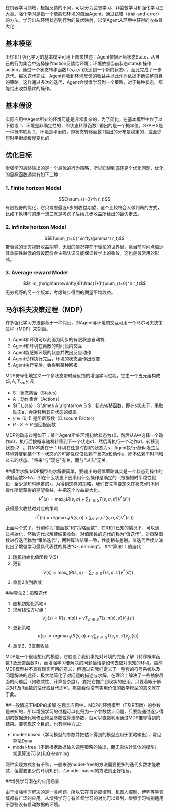 
在机器学习领域，根据反馈的不同，可以分为监督学习、非监督学习和强化学习三大类。强化学习是指一个能感知环境的自治Agent，通过试错（trial-and-error）的方法，学习出从环境状态到行为的最优映射，以使Agent从环境中获得的收益最大化

## 基本模型
![图1][1]
强化学习的基本模型可用上图来描述：Agent依据环境状态State，从自己的行为集合中选择操作action反馈给环境；环境依据当前状态state和操作action，通过一个状态转移函数T(s,a,s')跃迁到一个新的状态s'，至此完成了一步迭代。每次迭代完成，Agent将收到环境反馈的收益并以此作为依据不断调整自身的策略。这样通过多次的迭代，Agent会慢慢学习到一个策略，对于每种状态，都能给出收益最优的操作。


## 基本假设
实际应用中Agent所处的环境可能是非常复杂的，为了简化，在基本模型中作了以下假设
1、环境是非确定性的，即状态转移函数T输出的是一个概率值，S*A->S是一种概率映射
2、环境是平衡的，即状态转移函数T输出的分布是稳定的，或至少短时平衡或缓慢变化的

## 优化目标
增强学习最终输出的是一个最优的行为策略，所以归根到底还是个优化问题，优化的目标函数通常有如下三种：
### 1. Finite horizon Model
$$E(\sum_{t=0}^h r_t)$$
有限视野的优化，它只考虑最近h步的收益期望，这个比较符合人做判断的方式，比如下象棋时的走一想三就是考虑了后续几步收益所给出的最优走法。
### 2. Infinite horizon Model
$$E(\sum_{t=0}^\infty\gamma^t r_t)$$
带衰减的无穷视野收益期望，无限的情况存在于理论的世界里，离当前时间点越远其重要性越低的假设既符合主观认识又能保证数学上的收敛，这也是最常用的形式。
### 3. Average reward Model
$$\lim_{h\rightarrow\infty}E(\frac{1}{h}\sum_{t=0}^h r_t)$$
无穷视野的另一个版本，考虑每步得到的期望平均收益。

## 马尔科夫决策过程（MDP）
许多强化学习方法都基于一种假设，即Agent与环境的交互可用一个马尔可夫决策过程（MDP）来刻画。
1. Agent和环境可以刻画为同步的有限状态自动机
2. Agent和环境在离散的时间段内交互
3. Agent能感知环境的状态并做出反应动作
4. Agent动作执行完后，环境的状态会作出改变
5. Agent执行完后，会得到某种回报

MDP符号化地定义一个多状态带时延反馈的增强学习过程，它由一个五元组构成$(S,A,{T}_{sa},\gamma,R)$

 - S：状态集合（States）
 - A：动作集合（Actions）
 - ${T}_{sa}：S \times A \rightarrow S   $：状态转移函数，即在s状态下，采取动态a，会转移到其它状态的概率。
 - $\gamma\in(0,1)$ 是阻尼系数（Discount Factor）
 - $R:S \rightarrow R$ 是回报函数

MDP的动态过程如下：某个Agent所处环境初始状态为s0，然后从A中选择一个动作a0，执行后按概率随机转移到下一个状态s1，然后再执行一个动作a1，转移到状态s2...。其M本质在于：环境在任意时刻t的状态为s，Agent执行动作a发生后环境转变到某个下一状态s'的可能性仅仅依赖于状态s和动作a，而不依赖于时间和过去的状态。"将来"与"现在"有关，而与"过去"无关。

##模型求解
MDP模型的求解很简单，要输出的最优策略其实是一个状态到操作的映射函数S->A，即在什么状态下应采用什么操作是确定的（根据短时平稳性假设，至少是短时确定的）。为得到这样的策略，我们首先需要定义在状态s时不同操作所能获得的期望收益，并把这个收益最大化。
$$V^*(s)=\max_{a}(R(s,a)+\sum_{s'\in S}T(s,a,s')V^*(s'))$$
获得最大收益时对应的策略
$$\pi^*(s)=arg\max_{a}(R(s,a)+\sum_{s'\in S}T(s,a,s')V^*(s'))$$
上面两个式子，分别称为”值函数“和”策略函数“，在R和T已知的情况下，可以通过初始化，然后迭代求解使结果收敛。对值函数的迭代的称为“值迭代”，对策略函数进行迭代称为“策略迭代”，两种算法结果一致，性能稍有差别。值迭代后续又演化出了增强学习最具代表性的算法“Q-Learning”。
###算法1：值迭代
 1. 随机初始化值函数 V(S)
 2. 更新 $$V(s)=\max_{a}(R(s,a)+\sum_{s'\in S}T(s,a,s')V^*(s'))$$
 3. 重复2直到收敛

###算法2：策略迭代
 1. 随机初始化策略$\pi$
 2. 求解线性方程组：$$V_{\pi}(s)=R(s,\pi(s))+\gamma\sum_{s'\in S}T(s,\pi(s),s')V_{\pi}(s')$$
 3. 更新策略 $$\pi(s):=arg\max_{a}(R(s,a)+\gamma\sum_{s'\in S}T(s,a,s')V_{pi}(s))$$
 4. 重复2、3直至收敛
 
MDP是一个很理想化的模型，它假设了我们事先对环境的完全了解（转移概率函数T及反馈函数R），而增强学习要解决的问题恰恰是如何去应对未知的环境。虽然MDP模型并不具有现实可用的意义，但通过它我们定义了一整套的符号系统以及问题解决的途径，极大地简化了对问题的描述与求解。在理论上解决了一些抽象层面的问题后（如收敛性、计算复杂度），要把它推广到现实的应用，只要着眼于解决对T及R函数的估计或替代即可。那些看似没有实用价值的数学模型的意义就在于此。

##一般情况下MDP的求解
在现实应用中，MDP的环境模型（T及R函数）的参数是未知的，所以增强学习的过程可以化归为一个参数估计问题，只要能通过逐步得到的数据迭代地修正模型参数或算法参数，就可以直接利用通过MDP推导得到的结果。要实现这个目的，也有两种方式:

 - model-based（学习模型的参数并把估计得到的模型应用于策略输出），常见算法Dyna
 - model-free（不断根据数据输入调整策略的输出，而无需估计具体的模型），常见算法$TD(\lambda)$和Q-learning
 
两种实现方式各有千秋，一般来说model-free的方法需要更多的迭代步数才能收敛，但需要更少的环境知识，而model-based的方法则正好相反。

##增强学习潜在的应用场景

由于增强学习解决的是一类问题，所以它在自适应控制、机器人控制、博弈等等领域都有广泛的应用。从增强学习与有监督学习的对比可以看到，增强学习特别适用于那些没有启动数据的环境。
